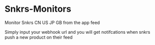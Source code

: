 # Snkrs-Monitors
Monitor Snkrs CN US JP GB from the app feed

Simply input your webhook url and you will get notifcations when snkrs push a new product on their feed
